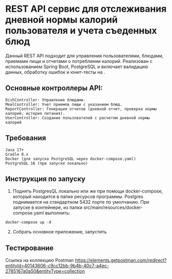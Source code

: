 # REST API сервис для отслеживания дневной нормы калорий пользователя и учета съеденных блюд

Данный REST API подходит для управления пользователями, блюдами, приемами пищи и отчетами о потреблении калорий. Реализован с использованием Spring Boot, PostgreSQL и включает валидацию данных, обработку ошибок и юнит-тесты на .

## Основные контроллеры API:

    DishController: Управление блюдами.
    MealController: Учет приемов пищи с указанием блюд.
    ReportController: Генерация отчетов (дневной отчет, проверка нормы калорий, история питания).
    UserController: Создание пользователей с расчетом дневной нормы калорий
    
## Требования

    Java 17+
    Gradle 8.x
    Docker (для запуска PostgreSQL через docker-compose.yaml)
    PostgreSQL 16 (при запуске локально)
    
## Инструкция по запуску
1. Поднять PostgresQL локально или же при помощи docker-compose, который находится в папке ресурсов программы. Postgres поднимается на стандартном 5432 порте по умолчанию.
При запуске в контейнере, из папки src/main/resources/docker-compose.yaml выполнить:
``` text
docker-compose up -d
```
2. Собрать основное приложение, запустить

## Тестирование
Ссылка на коллекцию Postman https://elements.getpostman.com/redirect?entityId=40143606-c9cc12bb-9b4b-40c7-a4ec-2785167a0a50&entityType=collection
